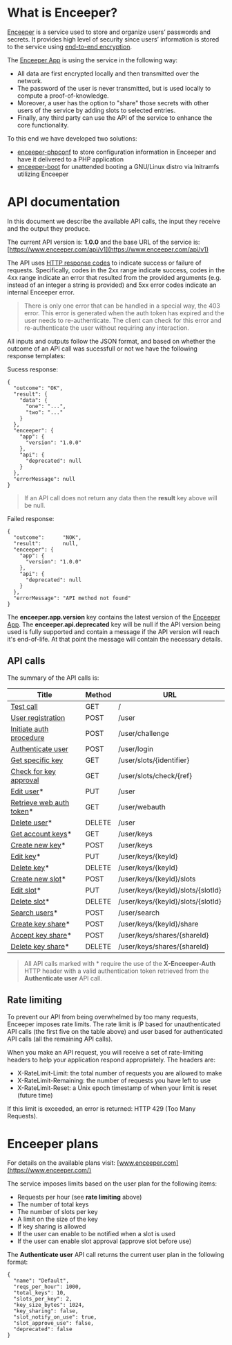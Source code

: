 # What is Enceeper?

[Enceeper](https://www.enceeper.com/) is a service used to store and organize users’ passwords and secrets. It provides high level of security since users’ information is stored to the service using [end-to-end encryption](https://en.wikipedia.org/wiki/End-to-end_encryption).

The [Enceeper App](https://github.com/enceeper/enceeper) is using the service in the following way:

- All data are first encrypted locally and then transmitted over the network.
- The password of the user is never transmitted, but is used locally to compute a proof-of-knowledge.
- Moreover, a user has the option to "share" those secrets with other users of the service by adding slots to selected entries.
- Finally, any third party can use the API of the service to enhance the core functionality.

To this end we have developed two solutions:

- [enceeper-phpconf](https://github.com/enceeper/enceeper-phpconf) to store configuration information in Enceeper and have it delivered to a PHP application
- [enceeper-boot](https://github.com/enceeper/enceeper-boot) for unattended booting a GNU/Linux distro via Initramfs utilizing Enceeper

# API documentation

In this document we describe the available API calls, the input they receive and the output they produce.

The current API version is: **1.0.0** and the base URL of the service is: [https://www.enceeper.com/api/v1](https://www.enceeper.com/api/v1)

The API uses [HTTP response codes](https://en.wikipedia.org/wiki/List_of_HTTP_status_codes) to indicate success or failure of requests. Specifically, codes in the 2xx range indicate success, codes in the 4xx range indicate an error that resulted from the provided arguments (e.g. instead of an integer a string is provided) and 5xx error codes indicate an internal Enceeper error.

> There is only one error that can be handled in a special way, the 403 error. This error is generated when the auth token has expired and the user needs to re-authenticate. The client can check for this error and re-authenticate the user without requiring any interaction.

All inputs and outputs follow the JSON format, and based on whether the outcome of an API call was sucessfull or not we have the following response templates:

Sucess response:
```
{
  "outcome": "OK",
  "result": {
    "data": {
      "one": "...",
      "two": "..."
    }
  },
  "enceeper": {
    "app": {
      "version": "1.0.0"
    },
    "api": {
      "deprecated": null
    }
  },
  "errorMessage": null
}
```

> If an API call does not return any data then the **result** key above will be null.

Failed response:
```
{
  "outcome":      "NOK",
  "result":       null,
  "enceeper": {
    "app": {
      "version": "1.0.0"
    },
    "api": {
      "deprecated": null
    }
  },
  "errorMessage": "API method not found"
}
```

The **enceeper.app.version** key contains the latest version of the [Enceeper App](https://github.com/enceeper/enceeper). The **enceeper.api.deprecated** key will be null if the API version being used is fully supported and contain a message if the API version will reach it's end-of-life. At that point the message will contain the necessary details.

## API calls

The summary of the API calls is:

| Title                                                       | Method | URL                               |
|-------------------------------------------------------------|--------|-----------------------------------|
| [Test call](other.md#test-call)                             | GET    | /                                 |
| [User registration](user.md#user-registration)              | POST   | /user                             |
| [Initiate auth procedure](user.md#initiate-auth-procedure)  | POST   | /user/challenge                   |
| [Authenticate user](user.md#authenticate-user)              | POST   | /user/login                       |
| [Get specific key](other.md#get-specific-key)               | GET    | /user/slots/{identifier}          |
| [Check for key approval](other.md#check-for-key-approval)   | GET    | /user/slots/check/{ref}           |
| [Edit user](user.md#edit-user)*                             | PUT    | /user                             |
| [Retrieve web auth token](user.md#retrieve-web-auth-token)* | GET    | /user/webauth                     |
| [Delete user](user.md#delete-user)*                         | DELETE | /user                             |
| [Get account keys](keys.md#get-account-keys)*               | GET    | /user/keys                        |
| [Create new key](keys.md#create-new-key)*                   | POST   | /user/keys                        |
| [Edit key](keys.md#edit-key)*                               | PUT    | /user/keys/{keyId}                |
| [Delete key](keys.md#delete-key)*                           | DELETE | /user/keys/{keyId}                |
| [Create new slot](keys.md#create-new-slot)*                 | POST   | /user/keys/{keyId}/slots          |
| [Edit slot](keys.md#edit-slot)*                             | PUT    | /user/keys/{keyId}/slots/{slotId} |
| [Delete slot](keys.md#delete-slot)*                         | DELETE | /user/keys/{keyId}/slots/{slotId} |
| [Search users](share.md#search-users)*                      | POST   | /user/search                      |
| [Create key share](share.md#create-key-share)*              | POST   | /user/keys/{keyId}/share          |
| [Accept key share](share.md#accept-key-share)*              | POST   | /user/keys/shares/{shareId}       |
| [Delete key share](share.md#delete-key-share)*              | DELETE | /user/keys/shares/{shareId}       |

> All API calls marked with * require the use of the **X-Enceeper-Auth** HTTP header with a valid authentication token retrieved from the **Authenticate user** API call.

## Rate limiting

To prevent our API from being overwhelmed by too many requests, Enceeper imposes rate limits. The rate limit is IP based for unauthenticated API calls (the first five on the table above) and user based for authenticated API calls (all the remaining API calls).

When you make an API request, you will receive a set of rate-limiting headers to help your application respond appropriately. The headers are:

- X-RateLimit-Limit: the total number of requests you are allowed to make
- X-RateLimit-Remaining: the number of requests you have left to use
- X-RateLimit-Reset: a Unix epoch timestamp of when your limit is reset (future time)

If this limit is exceeded, an error is returned: HTTP 429 (Too Many Requests).

# Enceeper plans

For details on the available plans visit: [www.enceeper.com](https://www.enceeper.com/)

The service imposes limits based on the user plan for the following items:
- Requests per hour (see **rate limiting** above)
- The number of total keys
- The number of slots per key
- A limit on the size of the key
- If key sharing is allowed
- If the user can enable to be notified when a slot is used
- If the user can enable slot approval (approve slot before use)

The **Authenticate user** API call returns the current user plan in the following format:

```
{
  "name": "Default",
  "reqs_per_hour": 1000,
  "total_keys": 10,
  "slots_per_key": 2,
  "key_size_bytes": 1024,
  "key_sharing": false,
  "slot_notify_on_use": true,
  "slot_approve_use": false,
  "deprecated": false
}
```
